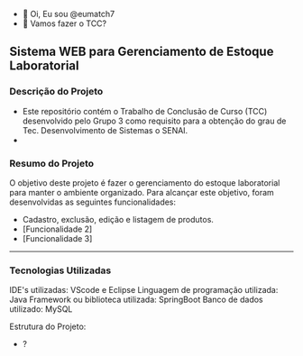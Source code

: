 - 👋 Oi, Eu sou @eumatch7
- 👀 Vamos fazer o TCC?

## Sistema WEB para Gerenciamento de Estoque Laboratorial
### Descrição do Projeto

- Este repositório contém o Trabalho de Conclusão de Curso (TCC) desenvolvido pelo Grupo 3 como requisito para a obtenção do grau de Tec. Desenvolvimento de Sistemas o SENAI.
- 
### Resumo do Projeto
O objetivo deste projeto é fazer o gerenciamento do estoque laboratorial para manter o ambiente organizado. Para alcançar este objetivo, foram desenvolvidas as seguintes funcionalidades:

- Cadastro, exclusão, edição e listagem de produtos.
- [Funcionalidade 2]
- [Funcionalidade 3]
  
---
### Tecnologias Utilizadas
IDE's utilizadas: VScode e Eclipse
Linguagem de programação utilizada: Java
Framework ou biblioteca utilizada: SpringBoot
Banco de dados utilizado: MySQL

Estrutura do Projeto:
- ?
